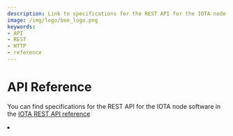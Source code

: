 ```yaml
---
description: Link to specifications for the REST API for the IOTA node software
image: /img/logo/bee_logo.png
keywords:
- API
- REST
- HTTP
- reference
---
```


# API Reference

You can find specifications for the REST API for the IOTA node software in the [IOTA REST API reference](https://editor.swagger.io/?url=https://raw.githubusercontent.com/rufsam/protocol-rfcs/master/text/0026-rest-api/0026-rest-api.yaml)

<li>